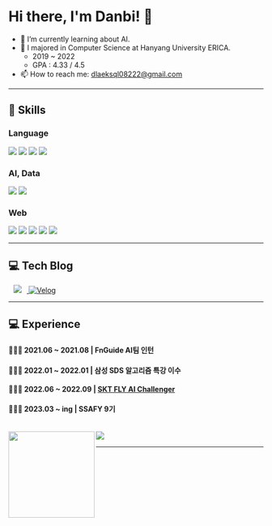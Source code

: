 # Hi there, I'm Danbi! 👋

- 🌱 I’m currently learning about AI.
- 🏫 I majored in Computer Science at Hanyang University ERICA.
  - 2019 ~ 2022
  - GPA : 4.33 / 4.5
- 📫 How to reach me: dlaeksql08222@gmail.com

<hr>

## 🔧 Skills

### Language 
<img src="https://img.shields.io/badge/C-A8B9CC?style=flat-square&logo=C&logoColor=white"/></a> <img src="https://img.shields.io/badge/C++-00599C?style=flat-square&logo=C%2B%2B&logoColor=white"/></a> <img src="https://img.shields.io/badge/Python-3776AB?style=flat-square&logo=Python&logoColor=white"/></a> <img src="https://img.shields.io/badge/Java-007396?style=flat-square&logo=Java&logoColor=white"/></a> <br/>

### AI, Data
<img src="https://img.shields.io/badge/PyTorch-EE4C2C?style=flat-square&logo=PyTorch&logoColor=white"/></a> <img src="https://img.shields.io/badge/TensorFlow-FF6F00?style=flat-square&logo=TensorFlow&logoColor=white"/></a> 
<!-- <img src="https://img.shields.io/badge/Jupyter-F37626?style=flat-square&logo=Jupyter&logoColor=white"/></a> <br/> -->
<!-- <img src="https://img.shields.io/badge/RStudio-75AADB?style=flat-square&logo=RStudio&logoColor=white"/></a>  -->

### Web
<img src="https://img.shields.io/badge/HTML5-E34F26?style=flat-square&logo=HTML5&logoColor=white"/></a>
<img src="https://img.shields.io/badge/CSS3-1572B6?style=flat-square&logo=CSS3&logoColor=white"/></a> 
<img src="https://img.shields.io/badge/JavaScript-F7DF1E?style=flat-square&logo=JavaScript&logoColor=white"/></a> 
<img src="https://img.shields.io/badge/Vue.js-4FC08D?style=flat-square&logo=Vue.js&logoColor=white"/></a> <img src="https://img.shields.io/badge/MySQL-4479A1?style=flat-square&logo=MySQL&logoColor=white"/></a>  
<!-- 
APP <br/>
<img src="https://img.shields.io/badge/Android Studio-3DDC84?style=flat-square&logo=Android Studio&logoColor=white"/></a>  -->

<!-- 
<img src="https://img.shields.io/badge/Github-181717?style=flat-square&logo=Github&logoColor=white"/></a> <img src="https://img.shields.io/badge/Slack-4A154B?style=flat-square&logo=slack&logoColor=white"/></a>  -->

<hr>

## 💻 Tech Blog

<a href="https://danbibibi.tistory.com/"><img 
        src="http://img.shields.io/badge/-Tistory-222222?style=flat&logo=Tistory&link=https://danbibibi.tistory.com/"
        style="height : auto; margin-left : 10px; margin-right : 10px;"/>
</a> <a>[![Velog](https://img.shields.io/badge/Velog-20C997?style=flat&logo=Velog&logoColor=white)](https://velog.io/@danbibibi)</a>

<hr>

## 💻 Experience

#### 👩🏻‍💻 2021.06 ~ 2021.08 | FnGuide AI팀 인턴
#### 👩🏻‍💻 2022.01 ~ 2022.01 | 삼성 SDS 알고리즘 특강 이수
#### 👩🏻‍💻 2022.06 ~ 2022.09 | [SKT FLY AI Challenger](https://github.com/LIMDANBI/SKTFLYAI)
#### 👩🏻‍💻 2023.03 ~ ing | SSAFY 9기

<br/>


<div>
  <img height="170" align="left" src="https://github-readme-stats.vercel.app/api?username=LIMDANBI&count_private=true&show_icons=true&theme=radical&include_all_commits=true" />
  <img src="http://mazassumnida.wtf/api/v2/generate_badge?boj=newsweetrain822">
</div>

<hr>


<!--
**LIMDANBI/LIMDANBI** is a ✨ _special_ ✨ repository because its `README.md` (this file) appears on your GitHub profile.

Here are some ideas to get you started:

- 🔭 I’m currently working on ...
- 🌱 I’m currently learning ...
- 👯 I’m looking to collaborate on ...
- 🤔 I’m looking for help with ...
- 💬 Ask me about ...
- 📫 How to reach me: ...
- 😄 Pronouns: ...
- ⚡ Fun fact: ...
-->
